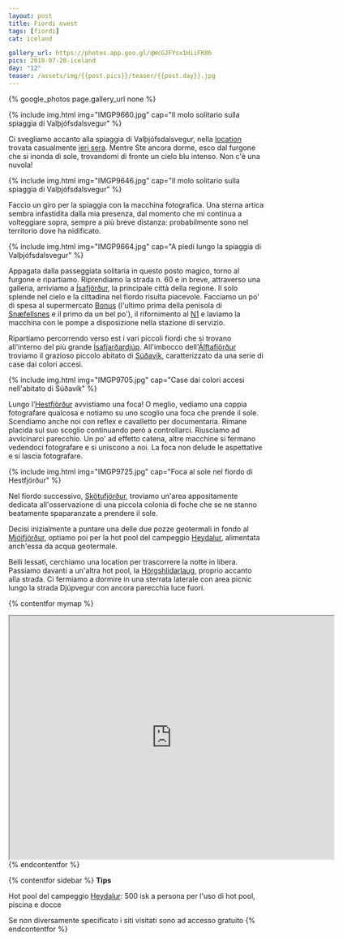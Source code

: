 ```yaml
---
layout: post
title: Fiordi ovest
tags: [fiordi]
cat: iceland

gallery_url: https://photos.app.goo.gl/qWcGJFYsx1HiiFK86
pics: 2018-07-28-iceland
day: "12"
teaser: /assets/img/{{post.pics}}/teaser/{{post.day}}.jpg
---
```


{% google_photos page.gallery_url none %}


{% include img.html img="IMGP9660.jpg" cap="Il molo solitario sulla spiaggia di Valþjófsdalsvegur" %}

Ci svegliamo accanto alla spiaggia di Valþjófsdalsvegur, nella [location](https://park4night.com/it/place/449839) trovata casualmente [ieri sera](https://www.van42.com/2018/08/07/iceland_11-fiordi-ovest.html). Mentre Ste ancora dorme, esco dal furgone che si inonda di sole, trovandomi di fronte un cielo blu intenso. Non c'è una nuvola!

{% include img.html img="IMGP9646.jpg" cap="Il molo solitario sulla spiaggia di Valþjófsdalsvegur" %}

Faccio un giro per la spiaggia con la macchina fotografica. Una sterna artica sembra infastidita dalla mia presenza, dal momento che mi continua a volteggiare sopra, sempre a più breve distanza: probabilmente sono nel territorio dove ha nidificato.

{% include img.html img="IMGP9664.jpg" cap="A piedi lungo la spiaggia di Valþjófsdalsvegur" %}

Appagata dalla passeggiata solitaria in questo posto magico, torno al furgone e ripartiamo. Riprendiamo la strada n. 60 e in breve, attraverso una galleria, arriviamo a [Ísafjörður](https://www.westfjords.is/en/destinations/towns/isafjordur), la principale città della regione. Il solo splende nel cielo e la cittadina nel fiordo risulta piacevole. Facciamo un po' di spesa al supermercato [Bonus](https://bonus.is/english/) (l'ultimo prima della penisola di [Snæfellsnes](https://guidetoiceland.is/travel-iceland/drive/snaefellsnes) e il primo da un bel po'), il rifornimento al [N1](https://www.n1.is/en) e laviamo la macchina con le pompe a disposizione nella stazione di servizio.

Ripartiamo percorrendo verso est i vari piccoli fiordi che si trovano all'interno del più grande [Ísafjarðardjúp](https://www.lonelyplanetitalia.it/destinazioni/islanda/isafjardjardjup). All'imbocco dell'[Álftafjörður](https://en.wikipedia.org/wiki/%C3%81lftafj%C3%B6r%C3%B0ur) troviamo il grazioso piccolo abitato di [Súðavík](https://www.westfjords.is/en/destinations/towns/sudavik), caratterizzato da una serie di case dai colori accesi.

{% include img.html img="IMGP9705.jpg" cap="Case dai colori accesi nell'abitato di Súðavík" %}

Lungo l’[Hestfjörður](https://guidetoiceland.is/travel-iceland/drive/hestfjoerdur) avvistiamo una foca! O meglio, vediamo una coppia fotografare qualcosa e notiamo su uno scoglio una foca che prende il sole. Scendiamo anche noi con reflex e cavalletto per documentaria. Rimane placida sul suo scoglio continuando però a controllarci. Riusciamo ad avvicinarci parecchio. Un po' ad effetto catena, altre macchine si fermano vedendoci fotografare e si uniscono a noi. La foca non delude le aspettative e si lascia fotografare.

{% include img.html img="IMGP9725.jpg" cap="Foca al sole nel fiordo di Hestfjörður" %}

Nel fiordo successivo, [Skötufjörður](https://is.wikipedia.org/wiki/Sk%C3%B6tufj%C3%B6r%C3%B0ur), troviamo un'area appositamente dedicata all'osservazione di una piccola colonia di foche che se ne stanno beatamente spaparanzate a prendere il sole. 

Decisi inizialmente a puntare una delle due pozze geotermali in fondo al [Mjóifjörður](https://en.visitfjardabyggd.is/fjardabyggd/mjoifjordur/), optiamo poi per la hot pool del campeggio [Heydalur](https://www.heydalur.is/is), alimentata anch'essa da acqua geotermale.

Belli lessati, cerchiamo una location per trascorrere la notte in libera. Passiamo davanti a un'altra hot pool, la [Hörgshlidarlaug](https://icelandthebeautiful.com/horgshlidarlaug/), proprio accanto alla strada. Ci fermiamo a dormire in una sterrata laterale con area picnic lungo la strada Djúpvegur con ancora parecchia luce fuori.



{% contentfor mymap %}
<iframe src="https://www.google.com/maps/d/embed?mid=1aCwRwopfWlej83A3MA2SiBxpW7B2nnZj&ehbc=2E312F" width="640" height="480"></iframe>
{% endcontentfor %}

{% contentfor sidebar %}
**Tips**  

Hot pool del campeggio [Heydalur](https://www.heydalur.is/is): 500 isk a persona per l'uso di hot pool, piscina e docce

Se non diversamente specificato i siti visitati sono ad accesso gratuito
{% endcontentfor %}